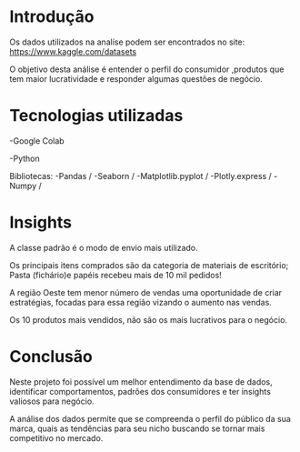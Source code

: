 
# Introdução

Os dados utilizados na analíse podem ser encontrados no site: https://www.kaggle.com/datasets

O objetivo desta análise é entender o perfil do consumidor ,produtos que tem maior lucratividade e responder algumas questões de negócio.

# Tecnologias utilizadas
-Google Colab

-Python

Bibliotecas:
-Pandas /
-Seaborn /
-Matplotlib.pyplot /
-Plotly.express /
-Numpy /

# Insights
A classe padrão é o modo de envio mais utilizado.

Os principais itens comprados são da categoria de materiais de escritório;
Pasta (fichário)e papéis recebeu mais de 10 mil pedidos!

A região Oeste tem menor número de vendas uma oportunidade de criar estratégias, focadas para essa região
vizando o aumento nas vendas.

Os 10 produtos mais vendidos, não são os mais lucrativos para o negócio.

# Conclusão
Neste projeto foi possível um melhor entendimento da base de dados, identificar comportamentos, padrões dos consumidores e ter insights valiosos para negócio.

A análise dos dados permite que se compreenda  o perfil do público da sua marca, quais as tendências para seu nicho buscando se tornar mais competitivo no mercado. 
